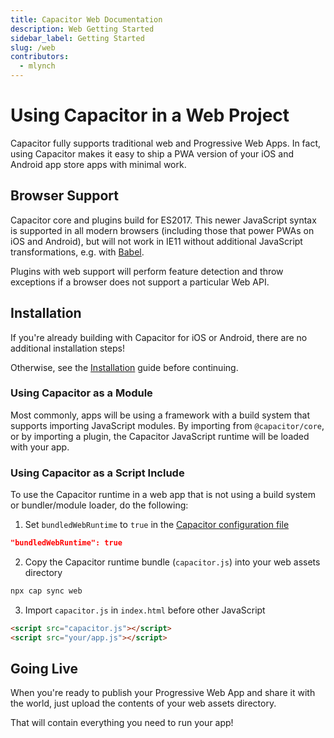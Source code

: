 ```yaml
---
title: Capacitor Web Documentation
description: Web Getting Started
sidebar_label: Getting Started
slug: /web
contributors:
  - mlynch
---
```


# Using Capacitor in a Web Project

Capacitor fully supports traditional web and Progressive Web Apps. In fact, using Capacitor makes it easy to ship a PWA version of your iOS and Android app store apps with minimal work.

## Browser Support

Capacitor core and plugins build for ES2017. This newer JavaScript syntax is supported in all modern browsers (including those that power PWAs on iOS and Android), but will not work in IE11 without additional JavaScript transformations, e.g. with [Babel](https://babeljs.io).

Plugins with web support will perform feature detection and throw exceptions if a browser does not support a particular Web API.

## Installation

If you're already building with Capacitor for iOS or Android, there are no additional installation steps!

Otherwise, see the [Installation](/docs/v3/getting-started/) guide before continuing.

### Using Capacitor as a Module

Most commonly, apps will be using a framework with a build system that supports importing JavaScript modules. By importing from `@capacitor/core`, or by importing a plugin, the Capacitor JavaScript runtime will be loaded with your app.

### Using Capacitor as a Script Include

To use the Capacitor runtime in a web app that is not using a build system or bundler/module loader, do the following:

1. Set `bundledWebRuntime` to `true` in the [Capacitor configuration file](/docs/v3/v3/config)

```json
"bundledWebRuntime": true
```

2. Copy the Capacitor runtime bundle (`capacitor.js`) into your web assets directory

```bash
npx cap sync web
```

3. Import `capacitor.js` in `index.html` before other JavaScript

```html
<script src="capacitor.js"></script>
<script src="your/app.js"></script>
```

## Going Live

When you're ready to publish your Progressive Web App and share it with the world, just upload the contents of your web assets directory.

That will contain everything you need to run your app!
